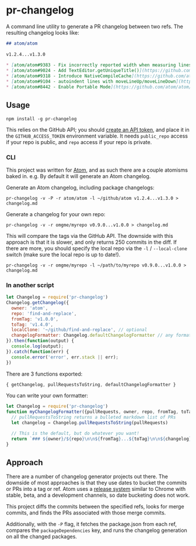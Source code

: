 # pr-changelog

A command line utility to generate a PR changelog between two refs. The resulting changelog looks like:

```md
## atom/atom
​
v1.2.4...v1.3.0
​
* [atom/atom#9383 - Fix incorrectly reported width when measuring lines](https://github.com/atom/atom/pull/9383) on November 2nd 2015
* [atom/atom#9024 - Add TextEditor.getUniqueTitle()](https://github.com/atom/atom/pull/9024) on November 2nd 2015
* [atom/atom#9318 - Introduce NativeCompileCache](https://github.com/atom/atom/pull/9318) on November 3rd 2015
* [atom/atom#9104 - autoindent lines with moveLineUp/moveLineDown](https://github.com/atom/atom/pull/9104) on November 3rd 2015
* [atom/atom#8442 - Enable Portable Mode](https://github.com/atom/atom/pull/8442) on November 3rd 2015
```

## Usage

`npm install -g pr-changelog`

This relies on the GitHub API; you should [create an API token](https://help.github.com/articles/creating-an-access-token-for-command-line-use/), and place it in the `GITHUB_ACCESS_TOKEN` environment variable. It needs `public_repo` access if your repo is public, and `repo` access if your repo is private.

### CLI

This project was written for [Atom](http://atom.io), and as such there are a couple atomisms baked in. e.g. By default it will generate an Atom changelog.

Generate an Atom changelog, including package changelogs:

```
pr-changelog -v -P -r atom/atom -l ~/github/atom v1.2.4...v1.3.0 > changelog.md
```

Generate a changelog for your own repo:

```
pr-changelog -v -r omgme/myrepo v0.9.0...v1.0.0 > changelog.md
```

This will compare the tags via the GitHub API. The downside with this approach is that it is slower, and only returns 250 commits in the diff. If there are more, you should specify the local repo via the `-l` / `--local-clone` switch (make sure the local repo is up to date!).

```
pr-changelog -v -r omgme/myrepo -l ~/path/to/myrepo v0.9.0...v1.0.0 > changelog.md
```

### In another script

```js
let Changelog = require('pr-changelog')
Changelog.getChangelog({
  owner: 'atom',
  repo: 'find-and-replace',
  fromTag: 'v1.0.0',
  toTag: 'v1.4.0',
  localClone: '~/github/find-and-replace', // optional
  changelogFormatter: Changelog.defaultChangelogFormatter // any formatter
}).then(function(output) {
  console.log(output);
}).catch(function(err) {
  console.error('error', err.stack || err);
})
```

There are 3 functions exported:

```js
{ getChangelog, pullRequestsToString, defaultChangelogFormatter }
```

You can write your own formatter:

```js
let Changelog = require('pr-changelog')
function myChangelogFormatter({pullRequests, owner, repo, fromTag, toTag}) {
  // pullRequestsToString returns a bulleted markdown list of PRs
  let changelog = Changelog.pullRequestsToString(pullRequests)

  // This is the default, but do whatever you want!
  return `### ${owner}/${repo}\n\n${fromTag}...${toTag}\n\n${changelog}`
}
```

## Approach

There are a number of changelog generator projects out there. The downside of most approaches is that they use dates to bucket the commits or PRs into a tag or ref. Atom uses a [release system](http://blog.atom.io/2015/10/21/introducing-the-atom-beta-channel.html) similar to Chrome with stable, beta, and a development channels, so date bucketing does not work.

This project diffs the commits between the specified refs, looks for merge commits, and finds the PRs associated with those merge commits.

Additionally, with the `-P` flag, it fetches the package.json from each ref, compares the `packageDependencies` key, and runs the changelog generation on all the changed packages.
